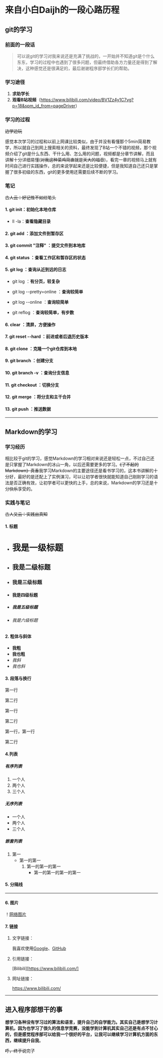 # 来自小白Daijh的一段心路历程



## git的学习



### 前面的一段话



>  可以说git的学习对我来说还是充满了挑战的，一开始并不知道git是个什么东东，学习的过程中也遇到了很多问题，但最终借助各方力量还是得到了解决，这种感觉还是很满足的，最后谢谢程序部学长们的帮助。



### 学习途径



1. **求助学长**  
2. **观看B站视频**（<https://www.bilibili.com/video/BV1Zz4y1C7vg?p=18&spm_id_from=pageDriver>）



### 学习的过程



~~边学边玩~~  

感觉本次学习的过程和以前上网课比较类似，由于并没有看懂那个5min简易教学，所以就自己到网上搜索相关的资料，最终发现了B站一个不错的视频，那个视频介绍了git是什么东西、干什么用、怎么用的问题，视频都是分章节讲解，而且讲解十分详细易懂(~~对我这种菜鸡简直就是天大的福音~~)，看完一章的视频马上就有时间自己进行实践操作，总的来说学起来还是比较便捷，但是我知道自己还只是掌握了很多初级的东西，git的更多使用还需要后续不断的学习。



### 笔记



~~古人云：好记性不如烂笔头~~  



#### 1. git init：**初始化本地仓库**
   * ll -la：**查看隐藏目录**

#### 2. git add ：**添加文件到暂存区**

#### 3. git commit "注释" ：**提交文件到本地库**

#### 4. git status ：**查看工作区和暂存区的状态**

#### 5. git log ：**查询从近到远的日志**

   * git log ：**有分页，较复杂**

   * git log --pretty=online ：**查询较简单**
   * git log --online ：**查询较简单**
   * git reflog ：**查询较简单，有步数**

#### 6. clear ：**清屏，方便操作**

#### 7. git reset --hard ：**前进或者后退历史版本**

#### 8. git clone ：**克隆一个git仓库到本地**

#### 9. git branch ：**创建分支**

#### 10. git branch -v ：**查询分支信息** 

#### 11. git checkout ：**切换分支**

#### 12. git merge ：**将分支和主干合并**

#### 13. git push ：**推送数据**



***



## Markdown的学习



### 学习经历



相比较于git的学习，感觉Markdown的学习相对来说还是轻松一点，不过自己还是只掌握了Markdown的冰山一角，以后还需要更多的学习。~~《了不起的Markdown》真香~~我学习Markdown的主要途径还是看书学习的，这本书讲解的十分好，最好的是还配上了实例演习，可以让初学者很快就能知道自己刚刚学习的语法是否正确有效，让初学者可以更快的上手，总的来说，Markdown的学习还是十分~~快乐~~享受的。



### 实践与笔记



~~古人又云：实践出真知~~



#### 1. 标题

   * # 我是一级标题

   * ## 我是二级标题

   * ### 我是三级标题

   * #### 我是四级标题

   * ##### 我是五级标题

   * ###### 我是六级标题

   

#### 2. 粗体与斜体

   * **我粗**
   * __我也粗__
   * *我斜*
   * _我也斜_

   

#### 3. 段落与换行

   

   第一行

   第二行

   

   第一行  

   第二行

   

   第一行，第一行  

   第二行

   

#### 4.列表

   

##### 有序列表



1. 一个人
2. 两个人
3. 三个人



##### 无序列表



* 一个人
* 两个人
* 三个人



##### 嵌套列表



1. 第一
   * 第一的第一
     1. 第一的第一的第一
        * 第一的第一的第一的第一



#### 5. 分隔线



***



#### 6. 图片



！[网络图片](http://bpic.588ku.com/element_origin_min_pic/18/08/24/05dbcc82c8d3bd356e57436be0922357.jpg)



#### 7. 链接



1. 文字链接：

   我喜欢使用[Google]、[GitHub]    

   [Google]:https://www.google.com/
   [GitHub]:https://github.com/

2. 引用链接：

   [Bilibili][https://www.bilibili.com/]
   
3. 网址链接：

   <https://www.bilibili.com/>
   
   
   
***

   

## 进入程序部想干的事



**想学习各种没有学习过的算法和语言，提升自己的自学能力。其实自己是想学习计算机，因为也学习了很久的信息学竞赛，没能学到计算机其实自己还是有点不甘心的，但是感觉程序部可以给我一个很好的平台，让我可以继续学习计算机方面的东西，继续提升自我**。



~~呼，终于说完了~~

  

   

   

   







   









